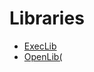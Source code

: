 # Libraries

 * <a href="../tokens/ExecLib.md">ExecLib</a>
 * <a href="../tokens/OpenLib(.md">OpenLib(</a>

